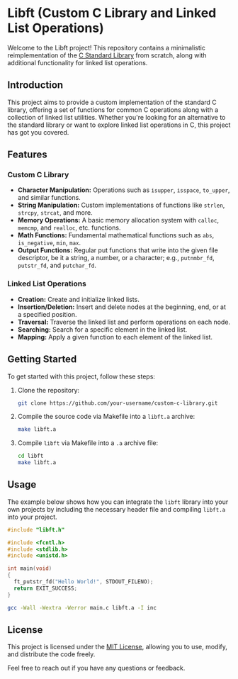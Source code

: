 # Libft (Custom C Library and Linked List Operations)

Welcome to the Libft project! This repository contains a minimalistic reimplementation of the [C Standard Library](https://en.wikipedia.org/wiki/C_standard_library) from scratch, along with additional functionality for linked list operations.

## Introduction

This project aims to provide a custom implementation of the standard C library, offering a set of functions for common C operations along with a collection of linked list utilities. Whether you're looking for an alternative to the standard library or want to explore linked list operations in C, this project has got you covered.

## Features

### Custom C Library

- **Character Manipulation:** Operations such as `isupper`, `isspace`, `to_upper`, and similar functions.
- **String Manipulation:** Custom implementations of functions like `strlen`, `strcpy`, `strcat`, and more.
- **Memory Operations:** A basic memory allocation system with `calloc`, `memcmp`, and `realloc`, etc. functions.
- **Math Functions:** Fundamental mathematical functions such as `abs`, `is_negative`, `min`, `max`.
- **Output Functions:** Regular put functions that write into the given file descriptor, be it a string, a number, or a character; e.g., `putnmbr_fd`, `putstr_fd`, and `putchar_fd`.

### Linked List Operations

- **Creation:** Create and initialize linked lists.
- **Insertion/Deletion:** Insert and delete nodes at the beginning, end, or at a specified position.
- **Traversal:** Traverse the linked list and perform operations on each node.
- **Searching:** Search for a specific element in the linked list.
- **Mapping:** Apply a given function to each element of the linked list.

## Getting Started

To get started with this project, follow these steps:

1. Clone the repository:

   ```bash
   git clone https://github.com/your-username/custom-c-library.git
   ```

2. Compile the source code via Makefile into a `libft.a` archive:

   ```bash
   make libft.a
   ```

3. Compile `libft` via Makefile into a `.a` archive file:

   ```bash
   cd libft
   make libft.a
   ```

## Usage

The example below shows how you can integrate the `libft` library into your own projects by including the necessary header file and compiling `libft.a` into your project.

```c
#include "libft.h"

#include <fcntl.h>
#include <stdlib.h>
#include <unistd.h>

int main(void)
{
  ft_putstr_fd("Hello World!", STDOUT_FILENO);
  return EXIT_SUCCESS;
}
```

```bash
gcc -Wall -Wextra -Werror main.c libft.a -I inc
```

## License

This project is licensed under the [MIT License](LICENSE), allowing you to use, modify, and distribute the code freely.

Feel free to reach out if you have any questions or feedback.
